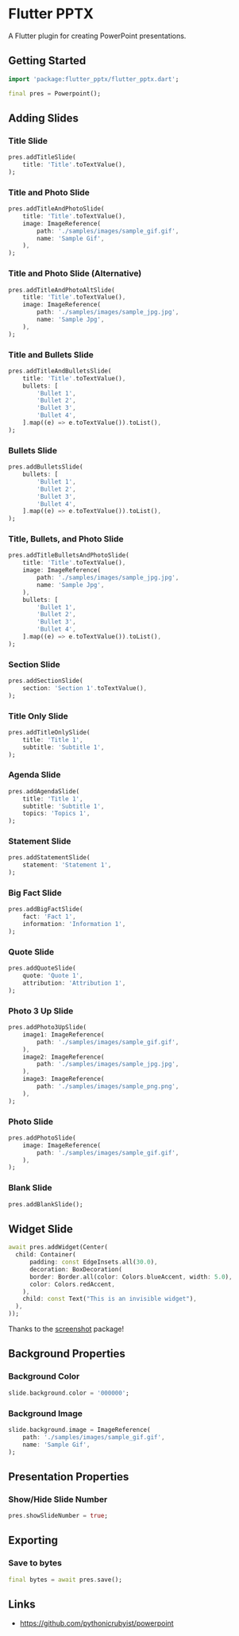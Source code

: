 # Flutter PPTX

A Flutter plugin for creating PowerPoint presentations.

## Getting Started

```dart
import 'package:flutter_pptx/flutter_pptx.dart';

final pres = Powerpoint();
```

## Adding Slides

### Title Slide

```dart
pres.addTitleSlide(
    title: 'Title'.toTextValue(),
);
```

### Title and Photo Slide

```dart
pres.addTitleAndPhotoSlide(
    title: 'Title'.toTextValue(),
    image: ImageReference(
        path: './samples/images/sample_gif.gif',
        name: 'Sample Gif',
    ),
);
```

### Title and Photo Slide (Alternative)

```dart
pres.addTitleAndPhotoAltSlide(
    title: 'Title'.toTextValue(),
    image: ImageReference(
        path: './samples/images/sample_jpg.jpg',
        name: 'Sample Jpg',
    ),
);
```

### Title and Bullets Slide

```dart
pres.addTitleAndBulletsSlide(
    title: 'Title'.toTextValue(),
    bullets: [
        'Bullet 1',
        'Bullet 2',
        'Bullet 3',
        'Bullet 4',
    ].map((e) => e.toTextValue()).toList(),
);
```

### Bullets Slide

```dart
pres.addBulletsSlide(
    bullets: [
        'Bullet 1',
        'Bullet 2',
        'Bullet 3',
        'Bullet 4',
    ].map((e) => e.toTextValue()).toList(),
);
```

### Title, Bullets, and Photo Slide

```dart
pres.addTitleBulletsAndPhotoSlide(
    title: 'Title'.toTextValue(),
    image: ImageReference(
        path: './samples/images/sample_jpg.jpg',
        name: 'Sample Jpg',
    ),
    bullets: [
        'Bullet 1',
        'Bullet 2',
        'Bullet 3',
        'Bullet 4',
    ].map((e) => e.toTextValue()).toList(),
);
```

### Section Slide

```dart
pres.addSectionSlide(
    section: 'Section 1'.toTextValue(),
);
```

### Title Only Slide

```dart
pres.addTitleOnlySlide(
    title: 'Title 1',
    subtitle: 'Subtitle 1',
);
```

### Agenda Slide

```dart
pres.addAgendaSlide(
    title: 'Title 1',
    subtitle: 'Subtitle 1',
    topics: 'Topics 1',
);
```

### Statement Slide

```dart
pres.addStatementSlide(
    statement: 'Statement 1',
);
```

### Big Fact Slide

```dart
pres.addBigFactSlide(
    fact: 'Fact 1',
    information: 'Information 1',
);
```

### Quote Slide

```dart
pres.addQuoteSlide(
    quote: 'Quote 1',
    attribution: 'Attribution 1',
);
```

### Photo 3 Up Slide

```dart
pres.addPhoto3UpSlide(
    image1: ImageReference(
        path: './samples/images/sample_gif.gif',
    ),
    image2: ImageReference(
        path: './samples/images/sample_jpg.jpg',
    ),
    image3: ImageReference(
        path: './samples/images/sample_png.png',
    ),
);
```

### Photo Slide

```dart
pres.addPhotoSlide(
    image: ImageReference(
        path: './samples/images/sample_gif.gif',
    ),
);
```

### Blank Slide

```dart
pres.addBlankSlide();
```

## Widget Slide

```dart
await pres.addWidget(Center(
  child: Container(
      padding: const EdgeInsets.all(30.0),
      decoration: BoxDecoration(
      border: Border.all(color: Colors.blueAccent, width: 5.0),
      color: Colors.redAccent,
    ),
    child: const Text("This is an invisible widget"),
  ),
));
```

Thanks to the [screenshot](https://pub.dev/packages/screenshot) package!

## Background Properties

### Background Color

```dart
slide.background.color = '000000';
```

### Background Image

```dart
slide.background.image = ImageReference(
    path: './samples/images/sample_gif.gif',
    name: 'Sample Gif',
);
```

## Presentation Properties

### Show/Hide Slide Number

```dart
pres.showSlideNumber = true;
```

## Exporting

### Save to bytes

```dart
final bytes = await pres.save();
```

## Links

- https://github.com/pythonicrubyist/powerpoint